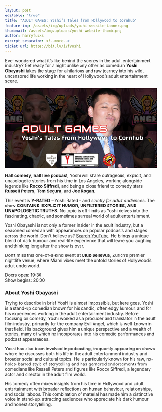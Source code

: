 ```yaml
---
layout: post
editable: "true"
title: "ADULT GAMES: Yoshi’s Tales from Hollywood to Cornhub"
feature-img: /assets/img/uploads/yoshi-website-banner.png
thumbnail: /assets/img/uploads/yoshi-website-thumb.png
author: harryfucks
excerpt_separator: <!--more-->
ticket_url: https://bit.ly/iyfyoshi
---
```

Ever wondered what it’s like behind the scenes in the adult entertainment industry? Get ready for a night unlike any other as comedian **Yoshi Obayashi** takes the stage for a hilarious and raw journey into his wild, uncensored life working in the heart of Hollywood’s adult entertainment scene.

![](/assets/img/uploads/yoshi-website-featured.png)

**Half comedy**, **half live podcast**, Yoshi will share outrageous, explicit, and unapologetic stories from his time in Los Angeles, working alongside legends like **Rocco Siffredi**, and being a close friend to comedy stars **Russell Peters**, **Tom Segura**, and **Joe Rogan**.

This event is **Y-RATED** – Yoshi Rated – and *strictly for adult audiences*. The show **CONTAINS: EXPLICIT HUMOR, UNFILTERED STORIES, AND UNAPOLOGETIC TRUTHS**. No topic is off-limits as Yoshi delves into the fascinating, chaotic, and sometimes surreal world of adult entertainment.

Yoshi Obayashi is not only a former insider in the adult industry, but a seasoned comedian with appearances on popular podcasts and stages across the world. Don't believe us? [Search YouTube](https://www.youtube.com/results?search_query=yoshi+obayashi). He brings a unique blend of dark humour and real-life experience that will leave you laughing and thinking long after the show is over.

Don’t miss this one-of-a-kind event at **Club Bellevue**, Zurich’s premier nightlife venue, where Miami vibes meet the untold stories of Hollywood’s adult underworld.

Doors open: 19:30\
Show begins: 20:00

### About Yoshi Obayashi

Trying to describe in brief Yoshi is almost impossible, but here goes. Yoshi is a stand-up comedian known for his candid, often edgy humour, and for his experiences working in the adult entertainment industry. Before focusing on comedy, Yoshi worked as a producer and translator in the adult film industry, primarily for the company Evil Angel, which is well-known in that field. His background gives him a unique perspective and a wealth of stories, many of which he incorporates into his comedic performances and podcast appearances.

Yoshi has also been involved in podcasting, frequently appearing on shows where he discusses both his life in the adult entertainment industry and broader social and cultural topics. He is particularly known for his raw, no-holds-barred style of storytelling and has garnered endorsements from comedians like Russell Peters and figures like Rocco Siffredi, a legendary actor and director in the adult film world.

His comedy often mixes insights from his time in Hollywood and adult entertainment with broader reflections on human behaviour, relationships, and social taboos. This combination of material has made him a distinctive voice in stand-up, attracting audiences who appreciate his dark humour and honest storytelling.
